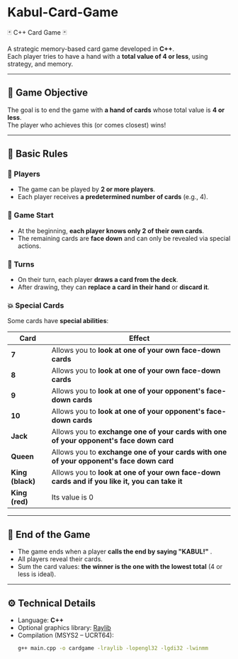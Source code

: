 # Kabul-Card-Game
🃏 C++ Card Game 🃏 

A strategic memory-based card game developed in **C++**.  
Each player tries to have a hand with a **total value of 4 or less**, using strategy, and memory.

---

## 🎯 Game Objective
The goal is to end the game with **a hand of cards** whose total value is **4 or less**.  
The player who achieves this (or comes closest) wins!

---

## 🧩 Basic Rules

### 👥 Players
- The game can be played by **2 or more players**.
- Each player receives **a predetermined number of cards** (e.g., 4).

### 🎴 Game Start
- At the beginning, **each player knows only 2 of their own cards**.
- The remaining cards are **face down** and can only be revealed via special actions.

### 🔁 Turns
- On their turn, each player **draws a card from the deck**.
- After drawing, they can **replace a card in their hand** or **discard it**.

### 💥 Special Cards
Some cards have **special abilities**:

| Card | Effect |
|------|--------|
| **7** | Allows you to **look at one of your own face-down cards** |
| **8** | Allows you to **look at one of your own face-down cards** |
| **9** | Allows you to **look at one of your opponent's face-down cards** |
| **10** | Allows you to **look at one of your opponent's face-down cards** |
| **Jack** | Allows you to **exchange one of your cards with one of your opponent's face down card** |
| **Queen** | Allows you to **exchange one of your cards with one of your opponent's face down card** |
| **King (black)** | Allows you to **look at one of your own face-down cards and if you like it, you can take it** |
| **King (red)** | Its value is 0 |

---

## 🏁 End of the Game
- The game ends when a player **calls the end by saying "KABUL!"** .
- All players reveal their cards.
- Sum the card values: **the winner is the one with the lowest total** (4 or less is ideal).

---

## ⚙️ Technical Details
- Language: **C++**
- Optional graphics library: [Raylib](https://www.raylib.com/)
- Compilation (MSYS2 – UCRT64):
  ```bash
  g++ main.cpp -o cardgame -lraylib -lopengl32 -lgdi32 -lwinmm
